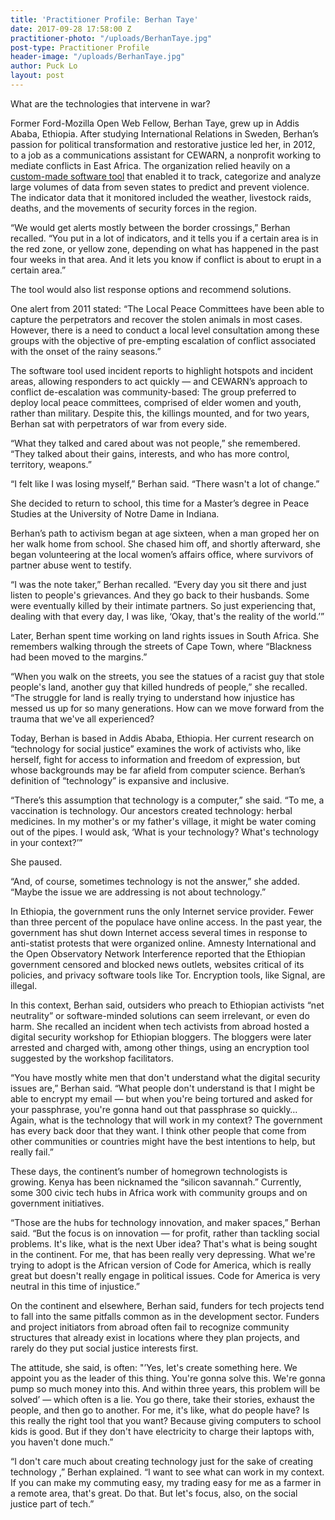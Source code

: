 ```yaml
---
title: 'Practitioner Profile: Berhan Taye'
date: 2017-09-28 17:58:00 Z
practitioner-photo: "/uploads/BerhanTaye.jpg"
post-type: Practitioner Profile
header-image: "/uploads/BerhanTaye.jpg"
author: Puck Lo
layout: post
---
```


What are the technologies that intervene in war?

Former Ford-Mozilla Open Web Fellow, Berhan Taye, grew up in Addis Ababa, Ethiopia. After studying International Relations in Sweden, Berhan’s passion for political transformation and restorative justice led her, in 2012, to a job as a communications assistant for CEWARN, a nonprofit working to mediate conflicts in East Africa. The organization relied heavily on a [custom-made software tool](http://cewarn.org/index.php/cewarn-reporter) that enabled it to track, categorize and analyze large volumes of data from seven states to predict and prevent violence. The indicator data that it monitored included the weather, livestock raids, deaths, and the movements of security forces in the region.

“We would get alerts mostly between the border crossings,” Berhan recalled. “You put in a lot of indicators, and it tells you if a certain area is in the red zone, or yellow zone, depending on what has happened in the past four weeks in that area. And it lets you know if conflict is about to erupt in a certain area.”

The tool would also list response options and recommend solutions.

One alert from 2011 stated: “The Local Peace Committees have been able to capture the perpetrators and recover the stolen animals in most cases. However, there is a need to conduct a local level consultation among these groups with the objective of pre-empting escalation of conflict associated with the onset of the rainy seasons.”

The software tool used incident reports to highlight hotspots and incident areas, allowing responders to act quickly — and CEWARN’s approach to conflict de-escalation was community-based: The group preferred to deploy local peace committees, comprised of elder women and youth, rather than military. Despite this, the killings mounted, and for two years, Berhan sat with perpetrators of war from every side.

“What they talked and cared about was not people,” she remembered. “They talked about their gains, interests, and who has more control, territory, weapons.”

“I felt like I was losing myself,” Berhan said. “There wasn't a lot of change.”

She decided to return to school, this time for a Master’s degree in Peace Studies at the University of Notre Dame in Indiana.

Berhan’s path to activism began at age sixteen, when a man groped her on her walk home from school. She chased him off, and shortly afterward, she began volunteering at the local women’s affairs office, where survivors of partner abuse went to testify.

“I was the note taker,” Berhan recalled. “Every day you sit there and just listen to people's grievances. And they go back to their husbands. Some were eventually killed by their intimate partners. So just experiencing that, dealing with that every day, I was like, ‘Okay, that's the reality of the world.’”

Later, Berhan spent time working on land rights issues in South Africa. She remembers walking through the streets of Cape Town, where “Blackness had been moved to the margins.”

“When you walk on the streets, you see the statues of a racist guy that stole people's land, another guy that killed hundreds of people,” she recalled. “The struggle for land is really trying to understand how injustice has messed us up for so many generations. How can we move forward from the trauma that we've all experienced?

Today, Berhan is based in Addis Ababa, Ethiopia. Her current research on “technology for social justice” examines the work of activists who, like herself, fight for access to information and freedom of expression, but whose backgrounds may be far afield from computer science. Berhan’s definition of “technology” is expansive and inclusive.

“There’s this assumption that technology is a computer,” she said. “To me, a vaccination is technology. Our ancestors created technology: herbal medicines. In my mother's or my father's village, it might be water coming out of the pipes. I would ask, ‘What is your technology? What's technology in your context?’”

She paused.

“And, of course, sometimes technology is not the answer,” she added. “Maybe the issue we are addressing is not about technology.”

In Ethiopia, the government runs the only Internet service provider. Fewer than three percent of the populace have online access. In the past year, the government has shut down Internet access several times in response to anti-statist protests that were organized online. Amnesty International and the Open Observatory Network Interference reported that the Ethiopian government censored and blocked news outlets, websites critical of its policies, and privacy software tools like Tor. Encryption tools, like Signal, are illegal.

In this context, Berhan said, outsiders who preach to Ethiopian activists “net neutrality” or software-minded solutions can seem irrelevant, or even do harm. She recalled an incident when tech activists from abroad hosted a digital security workshop for Ethiopian bloggers. The  bloggers were later arrested and charged with, among other things, using an encryption tool suggested by the workshop facilitators.

“You have mostly white men that don't understand what the digital security issues are,” Berhan said. “What people don't understand is that I might be able to encrypt my email —  but when you're being tortured and asked for your passphrase, you're gonna hand out that passphrase so quickly… Again, what is the technology that will work in my context? The government has every back door that they want. I think other people that come from other communities or countries might have the best intentions to help, but really fail.”

These days, the continent’s number of homegrown technologists is growing. Kenya has been nicknamed the “silicon savannah.” Currently, some 300 civic tech hubs in Africa work with community groups and on government initiatives.

“Those are the hubs for technology innovation, and maker spaces,” Berhan said. “But the focus is on innovation — for profit, rather than tackling social problems. It's like, what is the next Uber idea? That's what is being sought in the continent. For me, that has been really very depressing. What we're trying to adopt is the African version of Code for America, which is really great but doesn't really engage in political issues. Code for America is very neutral in this time of injustice.”

On the continent and elsewhere, Berhan said, funders for tech projects tend to fall into the same pitfalls common as in the development sector. Funders and project initiators from abroad often fail to recognize community structures that already exist in locations where they plan projects, and rarely do they put social justice interests first.

The attitude, she said, is often: "’Yes, let's create something here. We appoint you as the leader of this thing. You're gonna solve this. We're gonna pump so much money into this. And within three years, this problem will be solved’ — which often is a lie. You go there, take their stories, exhaust the people, and then go to another. For me, it's like, what do people have? Is this really the right tool that you want? Because giving computers to school kids is good. But if they don't have electricity to charge their laptops with, you haven't done much.”

“I don't care much about creating technology just for the sake of creating technology ,” Berhan explained. “I want to see what can work in my context. If you can make my commuting easy, my trading easy for me as a farmer in a remote area, that's great. Do that. But let's focus, also, on the social justice part of tech.”